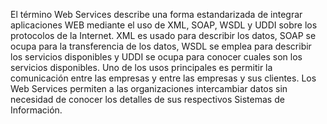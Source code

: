 El término Web Services describe una forma estandarizada de integrar aplicaciones WEB mediante el uso de XML, SOAP, WSDL y UDDI sobre los protocolos de la Internet. XML es usado para describir los datos, SOAP se ocupa para la transferencia de los datos, WSDL se emplea para describir los servicios disponibles y UDDI se ocupa para conocer cuales son los servicios disponibles. Uno de los usos principales es permitir la comunicación entre las empresas y entre las empresas y sus clientes. Los Web Services permiten a las organizaciones intercambiar datos sin necesidad de conocer los detalles de sus respectivos Sistemas de Información.
